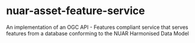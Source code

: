 # nuar-asset-feature-service
An implementation of an OGC API - Features compliant service that serves features from a database conforming to the NUAR Harmonised Data Model
